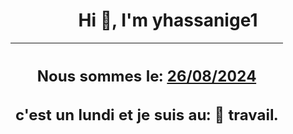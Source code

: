 <h1 align='center'>Hi 👋, I'm yhassanige1</h1>
<div align='center'>

|<h2 align='center'>Nous sommes le: <u>26/08/2024</u></h2><h2 align='center'>c'est un lundi et je suis au: 🏢 travail.</h2>|
|---
</div>